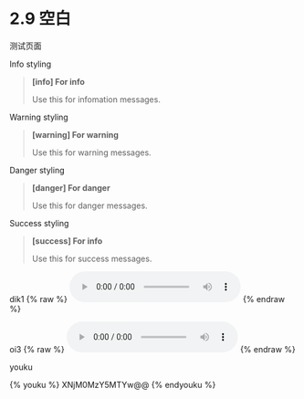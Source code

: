 # 2.9 空白

测试页面

Info styling
> **[info] For info**
>
> Use this for infomation messages.

Warning styling
> **[warning] For warning**
>
> Use this for warning messages.

Danger styling
> **[danger] For danger**
>
> Use this for danger messages.

Success styling
> **[success] For info**
>
> Use this for success messages.



dik1
{% raw %}
<audio src="https://www.edbchinese.hk/EmbziciwebRes/jyutping/dik1.mp3" controls="controls">
Your browser does not support the audio element.
</audio>
{% endraw %}


oi3
{% raw %}
<audio src="http://humanum.arts.cuhk.edu.hk/Lexis/lexi-can/sound/oi3.wav" controls="controls">
Your browser does not support the audio element.
</audio>
{% endraw %}


youku

{% youku %} XNjM0MzY5MTYw@@ {% endyouku %}


